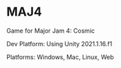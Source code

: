 # MAJ4
Game for Major Jam 4: Cosmic

Dev Platform: Using Unity 2021.1.16.f1

Platforms: Windows, Mac, Linux, Web
